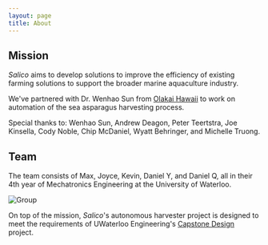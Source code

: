 ```yaml
---
layout: page
title: About
---
```

## Mission
*Salico* aims to develop solutions to improve the efficiency of existing farming solutions to support the broader marine aquaculture industry.

We've partnered with Dr. Wenhao Sun from [Olakai Hawaii](https://olakai-hawaii.com/) to work on automation of the sea asparagus harvesting process.

Special thanks to: Wenhao Sun, Andrew Deagon, Peter Teertstra, Joe Kinsella, Cody Noble, Chip McDaniel, Wyatt Behringer, and Michelle Truong.

## Team
The team consists of Max, Joyce, Kevin, Daniel Y, and Daniel Q, all in their 4th year of Mechatronics Engineering at the University of Waterloo.

![Group](/assets/img/group-2.png)

On top of the mission, *Salico*'s autonomous harvester project is designed to meet the requirements of UWaterloo Engineering's [Capstone Design](https://uwaterloo.ca/capstone-design/) project.

